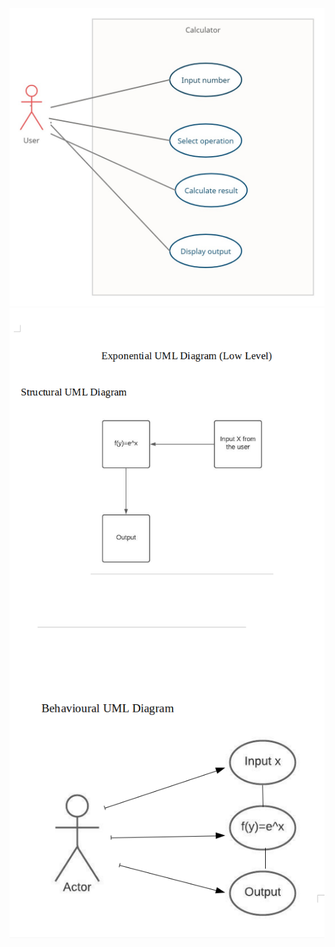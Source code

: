 ![](https://github.com/Prashanth99003557/Calculator/blob/main/2_Design/highlevel/behighdesign.jpeg)
<img src="Exponential Structural UML Diagram.png"
     alt="Exponential Structural UML Diagram"
     style="float: left; margin-right: 10px;" />
     
  <img src="Exponential Behavioural UML Diagram.png"
     alt="Exponential Behavioural UML Diagram"
     style="float: left; margin-right: 10px;" />   
